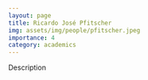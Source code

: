 ```yaml
---
layout: page
title: Ricardo José Pfitscher
img: assets/img/people/pfitscher.jpeg
importance: 4
category: academics 
---
```


Description
